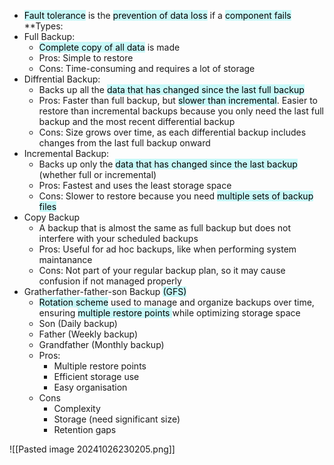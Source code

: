 - <mark style="background: #ABF7F7A6;">Fault tolerance</mark> is the <mark style="background: #ABF7F7A6;">prevention of data loss</mark> if a <mark style="background: #ABF7F7A6;">component fails</mark>
**Types:
- Full Backup:
	- <mark style="background: #ABF7F7A6;">Complete copy of all data</mark> is made
	- Pros: Simple to restore
	- Cons: Time-consuming and requires a lot of storage
- Diffrential Backup: 
	- Backs up all the <mark style="background: #ABF7F7A6;">data that has changed since the last full backup</mark>
	- Pros: Faster than full backup, but <mark style="background: #ABF7F7A6;">slower than incremental</mark>. Easier to restore than incremental backups because you only need the last full backup and the most recent differential backup
	- Cons: Size grows over time, as each differential backup includes changes from the last full backup onward
- Incremental Backup:
	- Backs up only the <mark style="background: #ABF7F7A6;">data that has changed since the last backup</mark> (whether full or incremental)
	- Pros: Fastest and uses the least storage space
	- Cons: Slower to restore because you need <mark style="background: #ABF7F7A6;">multiple sets of backup files</mark>
- Copy Backup
	- A backup that is almost the same as full backup but does not interfere with your scheduled backups
	- Pros: Useful for ad hoc backups, like when performing system maintanance
	- Cons: Not part of your regular backup plan, so it may cause confusion if not managed properly
- Gratherfather-father-son Backup <mark style="background: #ABF7F7A6;">(GFS)</mark>
	- <mark style="background: #ABF7F7A6;">Rotation scheme</mark> used to manage and organize backups over time, ensuring <mark style="background: #ABF7F7A6;">multiple restore points </mark>while optimizing storage space
	- Son (Daily backup)
	- Father (Weekly backup)
	- Grandfather (Monthly backup)
	- Pros:
		- Multiple restore points
		- Efficient storage use
		- Easy organisation
	- Cons
		- Complexity
		- Storage (need significant size)
		- Retention gaps

![[Pasted image 20241026230205.png]]
